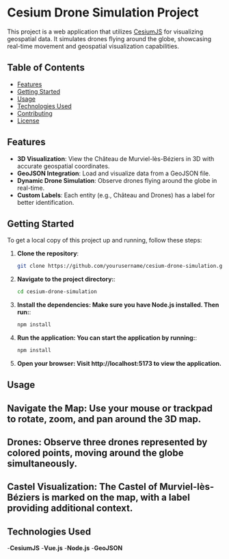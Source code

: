 # Cesium Drone Simulation Project

This project is a web application that utilizes [CesiumJS](https://cesium.com/platform/cesiumjs/) for visualizing geospatial data. It simulates drones flying around the globe, showcasing real-time movement and geospatial visualization capabilities.

## Table of Contents
- [Features](#features)
- [Getting Started](#getting-started)
- [Usage](#usage)
- [Technologies Used](#technologies-used)
- [Contributing](#contributing)
- [License](#license)

## Features
- **3D Visualization**: View the Château de Murviel-lès-Béziers in 3D with accurate geospatial coordinates.
- **GeoJSON Integration**: Load and visualize data from a GeoJSON file.
- **Dynamic Drone Simulation**: Observe drones flying around the globe in real-time.
- **Custom Labels**: Each entity (e.g., Château and Drones) has a label for better identification.

## Getting Started
To get a local copy of this project up and running, follow these steps:

1. **Clone the repository**:
   ```bash
   git clone https://github.com/yourusername/cesium-drone-simulation.git
   ```

2. **Navigate to the project directory:**:
   ```bash
   cd cesium-drone-simulation
   ```

3. **Install the dependencies: Make sure you have Node.js installed. Then run:**:
   ```bash
   npm install
   ```

4. **Run the application: You can start the application by running:**:
   ```bash
   npm install
   ```

5. **Open your browser: Visit http://localhost:5173 to view the application.**



## Usage
## Navigate the Map: Use your mouse or trackpad to rotate, zoom, and pan around the 3D map.
## Drones: Observe three drones represented by colored points, moving around the globe simultaneously.
## Castel Visualization: The Castel of Murviel-lès-Béziers is marked on the map, with a label providing additional context.


## Technologies Used
-**CesiumJS**
-**Vue.js**
-**Node.js**
-**GeoJSON**